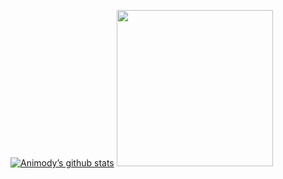 [![Animody’s github stats](https://github-readme-stats.vercel.app/api?username=Animody&show_icons=true&theme=merko)](https://github.com/Animody)
<a href="https://github.com/Animody">
<img src="https://raw.githubusercontent.com/Animody/QX_Config/main/jerry.png" width="250">
</a>
<!--
**Animody/Animody** is a ✨ _special_ ✨ repository because its `README.md` (this file) appears on your GitHub profile.

Here are some ideas to get you started:

- 🔭 I’m currently working on ...
- 🌱 I’m currently learning ...
- 👯 I’m looking to collaborate on ...
- 🤔 I’m looking for help with ...
- 💬 Ask me about ...
- 📫 How to reach me: ...
- 😄 Pronouns: ...
- ⚡ Fun fact: ...
-->
